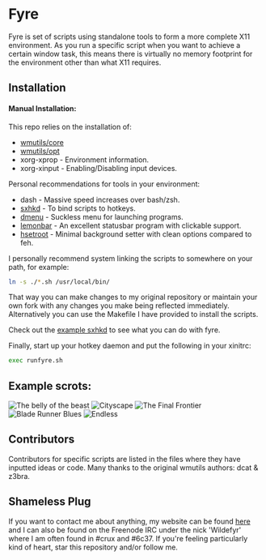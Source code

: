 Fyre
====

Fyre is set of scripts using standalone tools to form a more complete X11
environment. As you run a specific script when you want to achieve a certain
window task, this means there is virtually no memory footprint for the
environment other than what X11 requires.

Installation
------------

#### Manual Installation:

This repo relies on the installation of:

- [wmutils/core](https://github.com/wmutils/core)
- [wmutils/opt](https://github.com/wmutils/opt)
- xorg-xprop - Environment information.
- xorg-xinput - Enabling/Disabling input devices.

Personal recommendations for tools in your environment:

- dash - Massive speed increases over bash/zsh.
- [sxhkd](https://github.com/baskerville/sxhkd) - To bind scripts to hotkeys.
- [dmenu](http://tools.suckless.org/dmenu/) - Suckless menu for launching programs.
- [lemonbar](https://github.com/baskerville/bar) - An excellent statusbar program with clickable support.
- [hsetroot](https://github.com/elmiko/hsetroot) - Minimal background setter with clean options compared to feh.

I personally recommend system linking the scripts to somewhere on
your path, for example:

```bash
ln -s ./*.sh /usr/local/bin/
```

That way you can make changes to my original repository or maintain your own
fork with any changes you make being reflected immediately. Alternatively you
can use the Makefile I have provided to install the scripts.

Check out the [example sxhkd](https://raw.githubusercontent.com/wildefyr/fyre/master/sxhkdc.example) to see what you can do with fyre.

Finally, start up your hotkey daemon and put the following in your xinitrc:

```bash
exec runfyre.sh
```

Example scrots:
---------------

![The belly of the beast](https://raw.githubusercontent.com/wildefyr/dotfiles/master/screenshots/The%20belly%20of%20the%20beast.png)
![Cityscape](https://raw.githubusercontent.com/wildefyr/dotfiles/master/screenshots/cityscape.png)
![The Final Frontier](https://raw.githubusercontent.com/wildefyr/dotfiles/master/screenshots/thefinalfrontier.png)
![Blade Runner Blues](https://raw.githubusercontent.com/wildefyr/dotfiles/master/screenshots/bladerunnerblues.png)
![Endless](https://github.com/wildefyr/dotfiles/blob/master/screenshots/clean.png?raw=true)

Contributors
------------

Contributors for specific scripts are listed in the files where they have
inputted ideas or code. Many thanks to the original wmutils authors:
dcat & z3bra.

Shameless Plug
--------------

If you want to contact me about anything, my website can be found
[here](https://wildefyr.net) and I can also be found on the Freenode IRC under
the nick 'Wildefyr' where I am often found in #crux and #6c37. If you're
feeling particularly kind of heart, star this repository and/or follow me.
